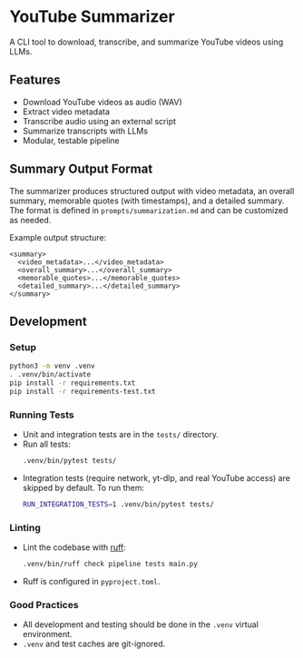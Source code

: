# YouTube Summarizer

A CLI tool to download, transcribe, and summarize YouTube videos using LLMs.

## Features
- Download YouTube videos as audio (WAV)
- Extract video metadata
- Transcribe audio using an external script
- Summarize transcripts with LLMs
- Modular, testable pipeline

## Summary Output Format
The summarizer produces structured output with video metadata, an overall summary, memorable quotes (with timestamps), and a detailed summary. The format is defined in `prompts/summarization.md` and can be customized as needed.

Example output structure:
```
<summary>
  <video_metadata>...</video_metadata>
  <overall_summary>...</overall_summary>
  <memorable_quotes>...</memorable_quotes>
  <detailed_summary>...</detailed_summary>
</summary>
```

## Development

### Setup
```bash
python3 -m venv .venv
. .venv/bin/activate
pip install -r requirements.txt
pip install -r requirements-test.txt
```

### Running Tests
- Unit and integration tests are in the `tests/` directory.
- Run all tests:
  ```bash
  .venv/bin/pytest tests/
  ```
- Integration tests (require network, yt-dlp, and real YouTube access) are skipped by default. To run them:
  ```bash
  RUN_INTEGRATION_TESTS=1 .venv/bin/pytest tests/
  ```

### Linting
- Lint the codebase with [ruff](https://docs.astral.sh/ruff/):
  ```bash
  .venv/bin/ruff check pipeline tests main.py
  ```
- Ruff is configured in `pyproject.toml`.

### Good Practices
- All development and testing should be done in the `.venv` virtual environment.
- `.venv` and test caches are git-ignored. 